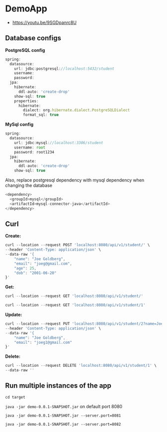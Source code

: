 # DemoApp

* https://youtu.be/9SGDpanrc8U

## Database configs

**PostgreSQL config**
```javascript
spring:
  datasource:
    url: jdbc:postgresql://localhost:5432/student
    username:
    password:
  jpa:
    hibernate:
      ddl-auto: 'create-drop'
    show-sql: true
    properties:
      hibernate:
        dialect: org.hibernate.dialect.PostgreSQLDialect
        format_sql: true
```

**MySql config**
```javascript
spring:
  datasource:
    url: jdbc:mysql://localhost:3306/student
    username: root
    password: root1234
  jpa:
    hibernate:
      ddl-auto: 'create-drop'
    show-sql: true
```
Also, replace postgresql dependency with mysql dependency when changing the database
```javascript
<dependency>
  <groupId>mysql</groupId>
  <artifactId>mysql-connector-java</artifactId>
</dependency>
```

## Curl
**Create:**
```javascript
curl --location --request POST 'localhost:8080/api/v1/student/' \
--header 'Content-Type: application/json' \
--data-raw '{
    "name": "Joe Goldberg",
    "email": "joeg@gmail.com",
    "age": 25,
    "dob": "2001-06-20"
}'
```

**Get:**
```javascript
curl --location --request GET 'localhost:8080/api/v1/student/'
```

```javascript
curl --location --request GET 'localhost:8080/api/v1/student/1'
```

**Update:**
```javascript
curl --location --request PUT 'localhost:8080/api/v1/student/2?name=Joe&email=joeg2@gmail.com' \
--header 'Content-Type: application/json' \
--data-raw '{
    "name": "Joe Goldberg",
    "email": "joeg1@gmail.com"
}'
```

**Delete:**
```javascript
curl --location --request DELETE 'localhost:8080/api/v1/student/1' \
--data-raw ''
```

## Run multiple instances of the app
`cd target`

`java -jar demo-0.0.1-SNAPSHOT.jar` on default port 8080

`java -jar demo-0.0.1-SNAPSHOT.jar --server.port=8081`

`java -jar demo-0.0.1-SNAPSHOT.jar --server.port=8082`
